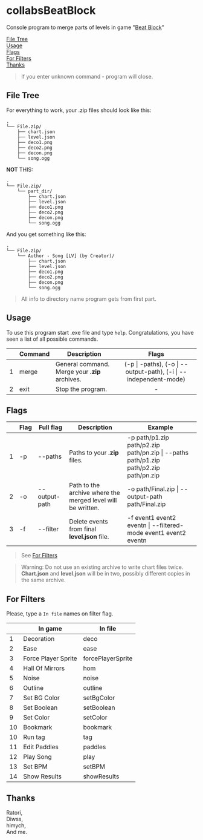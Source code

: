 # collabsBeatBlock
Console program to merge parts of levels in game "[Beat Block](https://store.steampowered.com/app/3045200/Beatblock/)"  

[File Tree](#file-tree)  
[Usage](#Usage)  
[Flags](#Flags)  
[For Filters](#for-filters)  
[Thanks](#Thanks)  

[//]: # ([Merge Mods]&#40;#MergeMods&#41;  )

> If you enter unknown command - program will close.

## File Tree
For everything to work, your .zip files should look like this:
```
.
└── File.zip/
    ├── chart.json
    ├── level.json
    ├── deco1.png
    ├── deco2.png
    ├── decon.png
    └── song.ogg
```

**NOT** THIS:
```
.
└── File.zip/
    └── part_dir/
        ├── chart.json
        ├── level.json
        ├── deco1.png
        ├── deco2.png
        ├── decon.png
        └── song.ogg
```  

And you get something like this:
```
.
└── File.zip/
    └── Author - Song [LV] (by Creator)/
        ├── chart.json
        ├── level.json
        ├── deco1.png
        ├── deco2.png
        ├── decon.png
        └── song.ogg
```
> All info to directory name program gets from first part.

## Usage
To use this program start .exe file and type `help`.
Congratulations, you have seen a list of all possible commands.

|   | Command | Description                                    |                               Flags                               |
|---|---------|------------------------------------------------|:-----------------------------------------------------------------:|
| 1 | merge   | General command. Merge your **.zip** archives. | (-p \| -paths), (-o \| --output-path), (-i \| --independent-mode) |
| 2 | exit    | Stop the program.                              |                                 -                                 |

[//]: # (| 3 | merge_levels | Merge **level.json** files from **.zip** archives. | &#40;-p \| -paths&#41;, &#40;-o \| --output-path&#41;, &#40;-i \| --independent-mode&#41; |)

[//]: # (| 4 | merge_charts | Merge **chart.json** files from **.zip** archives. | &#40;-p \| -paths&#41;, &#40;-o \| --output-path&#41;, &#40;-i \| --independent-mode&#41; |)
## Flags

|   | Flag | Full flag     | Description                                                 | Example                                                                               |
|---|------|---------------|-------------------------------------------------------------|---------------------------------------------------------------------------------------|
| 1 | -p   | --paths       | Paths to your **.zip** files.                               | -p path/p1.zip path/p2.zip path/pn.zip \| --paths path/p1.zip path/p2.zip path/pn.zip |
| 2 | -o   | --output-path | Path to the archive where the merged level will be written. | -o path/Final.zip \| --output-path path/Final.zip                                     |
| 3 | -f   | --filter      | Delete events from final **level.json** file.               | -f event1 event2 eventn \| --filtered-mode event1 event2 eventn                       |

> See [For Filters](#for-filters)

[//]: # (| 3 | -i   | --independent-mode | Enable independent mode.                                    | -i \| --independent-mode                                                                          |)
> Warning: Do not use an existing archive to write chart files twice. **Chart.json** and **level.json** will be in two, possibly different copies in the same archive.

## For Filters
Please, type a `In file` names on filter flag.  

|    | In game             | In file           |
|----|---------------------|-------------------|
| 1  | Decoration          | deco              |
| 2  | Ease                | ease              |
| 3  | Force Player Sprite | forcePlayerSprite |
| 4  | Hall Of Mirrors     | hom               |
| 5  | Noise               | noise             |
| 6  | Outline             | outline           |
| 7  | Set BG Color        | setBgColor        |
| 8  | Set Boolean         | setBoolean        |
| 9  | Set Color           | setColor          |
| 10 | Bookmark            | bookmark          |
| 10 | Run tag             | tag               |
| 11 | Edit Paddles        | paddles           |
| 12 | Play Song           | play              |
| 13 | Set BPM             | setBPM            |
| 14 | Show Results        | showResults       |

[//]: # (## MergeMods)

[//]: # (Mods to merge means how program will merge parts.)

[//]: # ()
[//]: # (1. Independent mode - Offset part **independent** on the offset of the previous ones.)

[//]: # (2. Sequential mode - Offset part **depends** on the offset of the previous ones.)

## Thanks
Ratori,  
Diwss,  
himych,  
And me.
